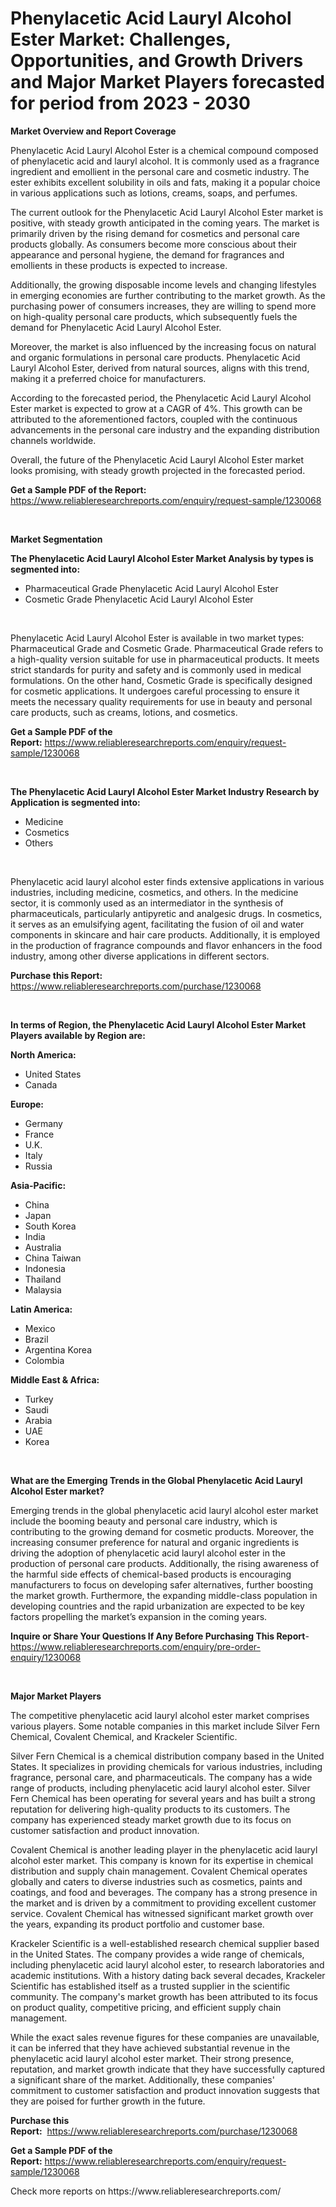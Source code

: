 <p><h1>Phenylacetic Acid Lauryl Alcohol Ester Market: Challenges, Opportunities, and Growth Drivers and Major Market Players forecasted for period from 2023 - 2030</h1></p><p><strong>Market Overview and Report Coverage</strong></p>
<p><p>Phenylacetic Acid Lauryl Alcohol Ester is a chemical compound composed of phenylacetic acid and lauryl alcohol. It is commonly used as a fragrance ingredient and emollient in the personal care and cosmetic industry. The ester exhibits excellent solubility in oils and fats, making it a popular choice in various applications such as lotions, creams, soaps, and perfumes.</p><p>The current outlook for the Phenylacetic Acid Lauryl Alcohol Ester market is positive, with steady growth anticipated in the coming years. The market is primarily driven by the rising demand for cosmetics and personal care products globally. As consumers become more conscious about their appearance and personal hygiene, the demand for fragrances and emollients in these products is expected to increase.</p><p>Additionally, the growing disposable income levels and changing lifestyles in emerging economies are further contributing to the market growth. As the purchasing power of consumers increases, they are willing to spend more on high-quality personal care products, which subsequently fuels the demand for Phenylacetic Acid Lauryl Alcohol Ester.</p><p>Moreover, the market is also influenced by the increasing focus on natural and organic formulations in personal care products. Phenylacetic Acid Lauryl Alcohol Ester, derived from natural sources, aligns with this trend, making it a preferred choice for manufacturers.</p><p>According to the forecasted period, the Phenylacetic Acid Lauryl Alcohol Ester market is expected to grow at a CAGR of 4%. This growth can be attributed to the aforementioned factors, coupled with the continuous advancements in the personal care industry and the expanding distribution channels worldwide.</p><p>Overall, the future of the Phenylacetic Acid Lauryl Alcohol Ester market looks promising, with steady growth projected in the forecasted period.</p></p>
<p><strong>Get a Sample PDF of the Report:</strong> <a href="https://www.reliableresearchreports.com/enquiry/request-sample/1230068">https://www.reliableresearchreports.com/enquiry/request-sample/1230068</a></p>
<p>&nbsp;</p>
<p><strong>Market Segmentation</strong></p>
<p><strong>The Phenylacetic Acid Lauryl Alcohol Ester Market Analysis by types is segmented into:</strong></p>
<p><ul><li>Pharmaceutical Grade Phenylacetic Acid Lauryl Alcohol Ester</li><li>Cosmetic Grade Phenylacetic Acid Lauryl Alcohol Ester</li></ul></p>
<p>&nbsp;</p>
<p><p>Phenylacetic Acid Lauryl Alcohol Ester is available in two market types: Pharmaceutical Grade and Cosmetic Grade. Pharmaceutical Grade refers to a high-quality version suitable for use in pharmaceutical products. It meets strict standards for purity and safety and is commonly used in medical formulations. On the other hand, Cosmetic Grade is specifically designed for cosmetic applications. It undergoes careful processing to ensure it meets the necessary quality requirements for use in beauty and personal care products, such as creams, lotions, and cosmetics.</p></p>
<p><strong>Get a Sample PDF of the Report:</strong>&nbsp;<a href="https://www.reliableresearchreports.com/enquiry/request-sample/1230068">https://www.reliableresearchreports.com/enquiry/request-sample/1230068</a></p>
<p>&nbsp;</p>
<p><strong>The Phenylacetic Acid Lauryl Alcohol Ester Market Industry Research by Application is segmented into:</strong></p>
<p><ul><li>Medicine</li><li>Cosmetics</li><li>Others</li></ul></p>
<p>&nbsp;</p>
<p><p>Phenylacetic acid lauryl alcohol ester finds extensive applications in various industries, including medicine, cosmetics, and others. In the medicine sector, it is commonly used as an intermediator in the synthesis of pharmaceuticals, particularly antipyretic and analgesic drugs. In cosmetics, it serves as an emulsifying agent, facilitating the fusion of oil and water components in skincare and hair care products. Additionally, it is employed in the production of fragrance compounds and flavor enhancers in the food industry, among other diverse applications in different sectors.</p></p>
<p><strong>Purchase this Report:</strong>&nbsp; <a href="https://www.reliableresearchreports.com/purchase/1230068">https://www.reliableresearchreports.com/purchase/1230068</a></p>
<p>&nbsp;</p>
<p><strong>In terms of Region, the Phenylacetic Acid Lauryl Alcohol Ester Market Players available by Region are:</strong></p>
<p>
    <p> <strong> North America: </strong>
        <ul>
            <li>United States</li>
            <li>Canada</li>
        </ul>
        </p> 
    <p> <strong> Europe: </strong>
        <ul>
            <li>Germany</li>
            <li>France</li>
            <li>U.K.</li>
            <li>Italy</li>
            <li>Russia</li>
        </ul>
        </p> 
    <p> <strong> Asia-Pacific: </strong>
        <ul>
            <li>China</li>
            <li>Japan</li>
            <li>South Korea</li>
            <li>India</li>
            <li>Australia</li>
            <li>China Taiwan</li>
            <li>Indonesia</li>
            <li>Thailand</li>
            <li>Malaysia</li>
        </ul>
        </p> 
    <p> <strong> Latin America: </strong>
        <ul>
            <li>Mexico</li>
            <li>Brazil</li>
            <li>Argentina Korea</li>
            <li>Colombia</li>
        </ul>
        </p> 
    <p> <strong> Middle East & Africa: </strong>
        <ul>
            <li>Turkey</li>
            <li>Saudi</li>
            <li>Arabia</li>
            <li>UAE</li>
            <li>Korea</li>
        </ul>
    </p>
    </p>
<p>&nbsp;</p>
<p><strong>What are the Emerging Trends in the Global Phenylacetic Acid Lauryl Alcohol Ester market?</strong></p>
<p><p>Emerging trends in the global phenylacetic acid lauryl alcohol ester market include the booming beauty and personal care industry, which is contributing to the growing demand for cosmetic products. Moreover, the increasing consumer preference for natural and organic ingredients is driving the adoption of phenylacetic acid lauryl alcohol ester in the production of personal care products. Additionally, the rising awareness of the harmful side effects of chemical-based products is encouraging manufacturers to focus on developing safer alternatives, further boosting the market growth. Furthermore, the expanding middle-class population in developing countries and the rapid urbanization are expected to be key factors propelling the market’s expansion in the coming years.</p></p>
<p><strong>Inquire or Share Your Questions If Any Before Purchasing This Report</strong>- <a href="https://www.reliableresearchreports.com/enquiry/pre-order-enquiry/1230068">https://www.reliableresearchreports.com/enquiry/pre-order-enquiry/1230068</a></p>
<p>&nbsp;</p>
<p><strong>Major Market Players</strong></p>
<p><p>The competitive phenylacetic acid lauryl alcohol ester market comprises various players. Some notable companies in this market include Silver Fern Chemical, Covalent Chemical, and Krackeler Scientific. </p><p>Silver Fern Chemical is a chemical distribution company based in the United States. It specializes in providing chemicals for various industries, including fragrance, personal care, and pharmaceuticals. The company has a wide range of products, including phenylacetic acid lauryl alcohol ester. Silver Fern Chemical has been operating for several years and has built a strong reputation for delivering high-quality products to its customers. The company has experienced steady market growth due to its focus on customer satisfaction and product innovation.</p><p>Covalent Chemical is another leading player in the phenylacetic acid lauryl alcohol ester market. This company is known for its expertise in chemical distribution and supply chain management. Covalent Chemical operates globally and caters to diverse industries such as cosmetics, paints and coatings, and food and beverages. The company has a strong presence in the market and is driven by a commitment to providing excellent customer service. Covalent Chemical has witnessed significant market growth over the years, expanding its product portfolio and customer base.</p><p>Krackeler Scientific is a well-established research chemical supplier based in the United States. The company provides a wide range of chemicals, including phenylacetic acid lauryl alcohol ester, to research laboratories and academic institutions. With a history dating back several decades, Krackeler Scientific has established itself as a trusted supplier in the scientific community. The company's market growth has been attributed to its focus on product quality, competitive pricing, and efficient supply chain management.</p><p>While the exact sales revenue figures for these companies are unavailable, it can be inferred that they have achieved substantial revenue in the phenylacetic acid lauryl alcohol ester market. Their strong presence, reputation, and market growth indicate that they have successfully captured a significant share of the market. Additionally, these companies' commitment to customer satisfaction and product innovation suggests that they are poised for further growth in the future.</p></p>
<p><strong>Purchase this Report:</strong>&nbsp;&nbsp;<a href="https://www.reliableresearchreports.com/purchase/1230068">https://www.reliableresearchreports.com/purchase/1230068</a></p>
<p></p>
<p><strong>Get a Sample PDF of the Report:</strong>&nbsp;<a href="https://www.reliableresearchreports.com/enquiry/request-sample/1230068">https://www.reliableresearchreports.com/enquiry/request-sample/1230068</a></p>
<p>Check more reports on https://www.reliableresearchreports.com/</p>